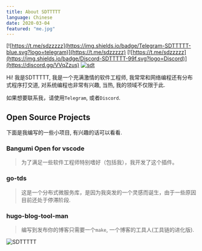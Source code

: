 ```yaml
---
title: About SDTTTTT
language: Chinese
date: 2020-03-04
featured: "me.jpg"
---
```


[![https://t.me/sdzzzzz](https://img.shields.io/badge/Telegram-SDTTTTT-blue.svg?logo=telegram)](https://t.me/sdzzzzz)
[![https://t.me/sdzzzzz](https://img.shields.io/badge/Discord-SDTTTTT-99f.svg?logo=Discord)](https://discord.gg/VVqZzus)
[![sdt](https://img.shields.io/badge/bilibili-SDTTTTT-red?logo=niconico)](https://space.bilibili.com/27781539)

Hi! 我是SDTTTTT, 我是一个充满激情的软件工程师, 我常常和网络编程还有分布式程序打交道, 对系统编程也非常有兴趣, 当热, 我的领域不仅限于此.


如果想要联系我，请使用`Telegram`, 或者`Discord`.

## Open Source Projects

下面是我编写的一些小项目, 有兴趣的话可以看看.

### Bangumi Open for vscode

> 为了满足一些软件工程师特别嗜好（包括我），我开发了这个插件。

### go-tds

> 这是一个分布式微服务库，是因为我突发的一个灵感而诞生，由于一些原因目前还处于停滞阶段.

### hugo-blog-tool-man

> 编写到发布你的博客只需要一个`make`, 一个博客的工具人(工具链的进化版).

![SDTTTTT](https://imgsa.baidu.com/forum/w%3D580/sign=a3bf12530e4f78f0800b9afb49310a83/cbeaabdcd100baa19543cbbc4a10b912c9fc2ea5.jpg)
